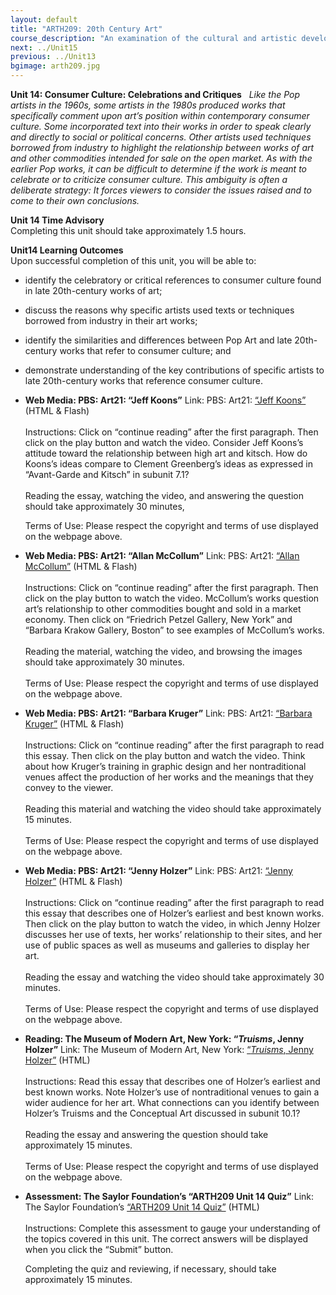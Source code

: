 ```yaml
---
layout: default
title: "ARTH209: 20th Century Art"
course_description: "An examination of the cultural and artistic developments of the twentieth century in Europe and the United States, surveying the artwork of Cubism, Fauvism, Futurism, Expressionism, Dadaism, Surrealism, Pop Art, and Op-Art, and Modern and Postmodern architecture."
next: ../Unit15
previous: ../Unit13
bgimage: arth209.jpg
---
```

**Unit 14: Consumer Culture: Celebrations and Critiques** <span
id="14"></span> 
*Like the Pop artists in the 1960s, some artists in the 1980s produced
works that specifically comment upon art’s position within contemporary
consumer culture. Some incorporated text into their works in order to
speak clearly and directly to social or political concerns. Other
artists used techniques borrowed from industry to highlight the
relationship between works of art and other commodities intended for
sale on the open market. As with the earlier Pop works, it can be
difficult to determine if the work is meant to celebrate or to criticize
consumer culture. This ambiguity is often a deliberate strategy: It
forces viewers to consider the issues raised and to come to their own
conclusions.*

**Unit 14 Time Advisory**  
Completing this unit should take approximately 1.5 hours.

**Unit14 Learning Outcomes**  
Upon successful completion of this unit, you will be able to:
-   identify the celebratory or critical references to consumer culture
    found in late 20th-century works of art;
-   discuss the reasons why specific artists used texts or techniques
    borrowed from industry in their art works;
-   identify the similarities and differences between Pop Art and late
    20th-century works that refer to consumer culture; and
-   demonstrate understanding of the key contributions of specific
    artists to late 20th-century works that reference consumer culture.

-   **Web Media: PBS: Art21: “Jeff Koons”**
    Link: PBS: Art21: [“Jeff
    Koons”](http://www.pbs.org/art21/artists/jeff-koons/) (HTML &
    Flash)  
        
     Instructions: Click on “continue reading” after the first
    paragraph. Then click on the play button and watch the video.
    Consider Jeff Koons’s attitude toward the relationship between high
    art and kitsch. How do Koons’s ideas compare to Clement Greenberg’s
    ideas as expressed in “Avant-Garde and Kitsch” in subunit 7.1?  
        
     Reading the essay, watching the video, and answering the question
    should take approximately 30 minutes,  
      
     Terms of Use: Please respect the copyright and terms of use
    displayed on the webpage above.

-   **Web Media: PBS: Art21: “Allan McCollum”**
    Link: PBS: Art21: [“Allan
    McCollum”](http://www.pbs.org/art21/artists/allan-mccollum/) (HTML &
    Flash)  
        
     Instructions: Click on “continue reading” after the first
    paragraph. Then click on the play button to watch the video.
    McCollum’s works question art’s relationship to other commodities
    bought and sold in a market economy. Then click on “Friedrich Petzel
    Gallery, New York” and “Barbara Krakow Gallery, Boston” to see
    examples of McCollum’s works.  
        
     Reading the material, watching the video, and browsing the images
    should take approximately 30 minutes.  
        
     Terms of Use: Please respect the copyright and terms of use
    displayed on the webpage above.

-   **Web Media: PBS: Art21: “Barbara Kruger”**
    Link: PBS: Art21: [“Barbara
    Kruger”](http://www.pbs.org/art21/artists/barbara-kruger) (HTML &
    Flash)  
        
     Instructions: Click on “continue reading” after the first paragraph
    to read this essay. Then click on the play button and watch the
    video. Think about how Kruger’s training in graphic design and her
    nontraditional venues affect the production of her works and the
    meanings that they convey to the viewer.  
        
     Reading this material and watching the video should take
    approximately 15 minutes.  
        
     Terms of Use: Please respect the copyright and terms of use
    displayed on the webpage above.

-   **Web Media: PBS: Art21: “Jenny Holzer”**
    Link: PBS: Art21: [“Jenny
    Holzer”](http://www.pbs.org/art21/artists/jenny-holzer) (HTML &
    Flash)  
        
     Instructions: Click on “continue reading” after the first paragraph
    to read this essay that describes one of Holzer’s earliest and best
    known works. Then click on the play button to watch the video, in
    which Jenny Holzer discusses her use of texts, her works’
    relationship to their sites, and her use of public spaces as well as
    museums and galleries to display her art.  
        
     Reading the essay and watching the video should take approximately
    30 minutes.  
        
     Terms of Use: Please respect the copyright and terms of use
    displayed on the webpage above.

-   **Reading: The Museum of Modern Art, New York: “*Truisms*, Jenny
    Holzer”**
    Link: The Museum of Modern Art, New York: [“*Truisms*, Jenny
    Holzer”](http://www.moma.org/collection/object.php?object_id=63755) (HTML)  
        
     Instructions: Read this essay that describes one of Holzer’s
    earliest and best known works. Note Holzer’s use of nontraditional
    venues to gain a wider audience for her art. What connections can
    you identify between Holzer’s Truisms and the Conceptual Art
    discussed in subunit 10.1?  
        
     Reading the essay and answering the question should take
    approximately 15 minutes.  
        
     Terms of Use: Please respect the copyright and terms of use
    displayed on the webpage above.

-   **Assessment: The Saylor Foundation’s “ARTH209 Unit 14 Quiz”**
    Link: The Saylor Foundation’s [“ARTH209 Unit 14
    Quiz”](http://school.saylor.org/mod/quiz/view.php?id=1375) (HTML)  
        
     Instructions: Complete this assessment to gauge your understanding
    of the topics covered in this unit. The correct answers will be
    displayed when you click the “Submit” button.  
      
     Completing the quiz and reviewing, if necessary, should take
    approximately 15 minutes.


